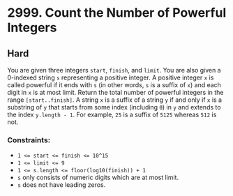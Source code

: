 # 2999. Count the Number of Powerful Integers

## Hard

You are given three integers `start`, `finish`, and `limit`. You are also given a 0-indexed string `s` representing a
positive integer. A positive integer `x` is called powerful if it ends with `s` (in other words, `s` is a suffix of `x`)
and each digit in `x` is at most limit. Return the total number of powerful integers in the range `[start..finish]`. A
string `x` is a suffix of a string `y` if and only if `x` is a substring of `y` that starts from some index (including
`0`) in `y` and extends to the index `y.length - 1`. For example, `25` is a suffix of `5125` whereas `512` is not.

### Constraints:

- `1 <= start <= finish <= 10^15`
- `1 <= limit <= 9`
- `1 <= s.length <= floor(log10(finish)) + 1`
- `s` only consists of numeric digits which are at most limit.
- `s` does not have leading zeros.
